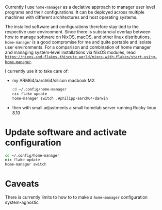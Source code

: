 Currently I use `home-manager` as a declative approach to manager user level
programs and their configurations. It can be deployed across multiple machines
with different architectures and host operating systems.

The installed software and configurations therefore stay tied to the
respective user environment. Since there is substancial overlap between 
how to manage software on NixOS, macOS, and other linux distributions,
`home-manager` is a good compromise for me and quite portable and isolate user 
environments. For a comparison and combination of home manager and managing
system-level installations via NixOS modules,
read [`https://nixos-and-flakes.thiscute.world/nixos-with-flakes/start-using-home-manager`](https://nixos-and-flakes.thiscute.world/nixos-with-flakes/start-using-home-manager).

I currently use it to take care of:

- my ARM64/aarch64/silicon macbook M2:

  ```sh
  cd ~/.config/home-manager
  nix flake update
  home-manager switch .#philipp-aarch64-darwin
  ```

- then with small adjustments a small homelab server running Rocky linux 8.10



# Update software and activate configuration

```sh
cd ~/.config/home-manager
nix flake update
home-manager switch
```

# Caveats

There is currently limits to how to to make a `home-manager` configuration
system-agnostic
